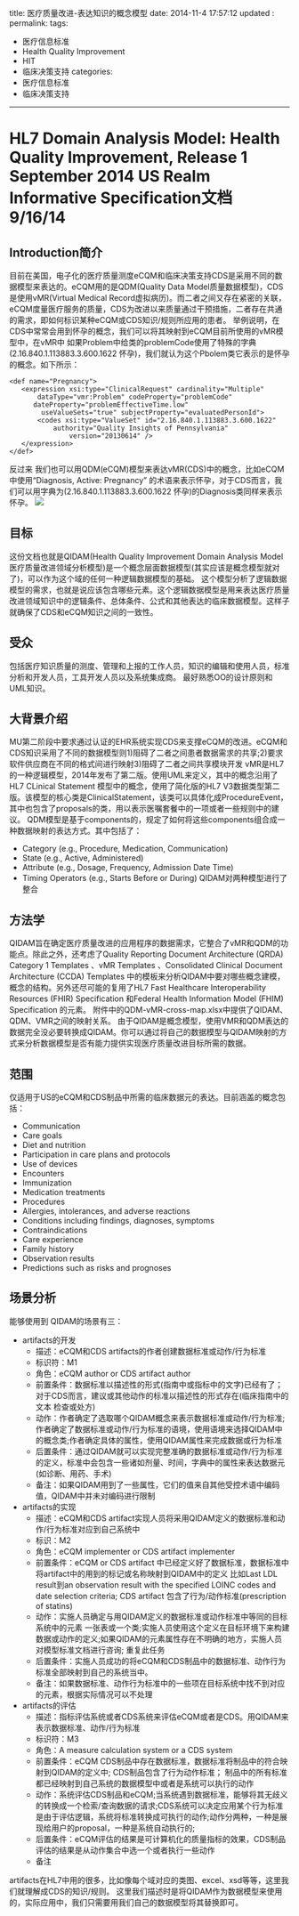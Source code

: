 title:  医疗质量改进-表达知识的概念模型
date:    2014-11-4 17:57:12
updated	:
permalink:
tags:
- 医疗信息标准
- Health Quality Improvement
- HIT
- 临床决策支持
categories:
- 医疗信息标准
- 临床决策支持

---
# HL7 Domain Analysis Model: Health Quality Improvement, Release 1 September 2014 US Realm Informative Specification文档        9/16/14

##  Introduction简介
目前在美国，电子化的医疗质量测度eCQM和临床决策支持CDS是采用不同的数据模型来表达的。eCQM用的是QDM(Quality Data Model质量数据模型)，CDS是使用vMR(Virtual Medical Record虚拟病历)。而二者之间又存在紧密的关联，eCQM度量医疗服务的质量，CDS为改进以来质量通过干预措施，二者存在共通的需求，即如何标识某种eCQM或CDS知识/规则所应用的患者。
举例说明，在CDS中常常会用到怀孕的概念，我们可以将其映射到eCQM目前所使用的vMR模型中，在vMR中 如果Problem中给类的problemCode使用了特殊的字典(2.16.840.1.113883.3.600.1622 怀孕)，我们就认为这个Pbolem类它表示的是怀孕的概念。如下所示：
```
<def name="Pregnancy">
   <expression xsi:type="ClinicalRequest" cardinality="Multiple"
       dataType="vmr:Problem" codeProperty="problemCode"  
      dateProperty="problemEffectiveTime.low"
        useValueSets="true" subjectProperty="evaluatedPersonId">
       <codes xsi:type="ValueSet" id="2.16.840.1.113883.3.600.1622"
           authority="Quality Insights of Pennsylvania"
               version="20130614" />
   </expression>
</def>
```
反过来 我们也可以用QDM(eCQM)模型来表达vMR(CDS)中的概念，比如eCQM中使用“Diagnosis, Active: Pregnancy” 的术语来表示怀孕，对于CDS而言，我们可以用字典为(2.16.840.1.113883.3.600.1622 怀孕)的Diagnosis类同样来表示怀孕。
![](qdm2vmr.jpg)

##  目标
这份文档也就是QIDAM(Health Quality Improvement Domain Analysis Model 医疗质量改进领域分析模型)是一个概念层面数据模型(其实应该是概念模型就对了)，可以作为这个域的任何一种逻辑数据模型的基础。
这个模型分析了逻辑数据模型的需求，也就是说应该包含哪些元素。这个逻辑数据模型是用来表达医疗质量改进领域知识中的逻辑条件、总体条件、公式和其他表达的临床数据模型。这样子就确保了CDS和eCQM知识之间的一致性。

## 受众
包括医疗知识质量的测度、管理和上报的工作人员，知识的编辑和使用人员，标准分析和开发人员，工具开发人员以及系统集成商。
最好熟悉OO的设计原则和UML知识。
## 大背景介绍
MU第二阶段中要求通过认证的EHR系统实现CDS来支撑eCQM的改进。eCQM和CDS知识采用了不同的数据模型则1)阻碍了二者之间患者数据需求的共享;2)要求软件供应商在不同的格式间进行映射3)阻碍了二者之间共享模块开发
vMR是HL7的一种逻辑模型，2014年发布了第二版。使用UML来定义，其中的概念沿用了HL7 CLinical Statement 模型中的概念，使用了简化版的HL7 V3数据类型第二版。该模型的核心类是ClinicalStatement，该类可以具体化成ProcedureEvent，其中也包含了proposals的类，用以表示医嘱套餐中的一项或者一些规则中的建议。
QDM模型是基于components的，规定了如何将这些components组合成一种数据映射的表达方式。其中包括了：
*  Category (e.g., Procedure, Medication, Communication)
*  State (e.g., Active, Administered)
*   Attribute (e.g., Dosage, Frequency, Admission Date Time)
*  Timing Operators (e.g., Starts Before or During)
QIDAM对两种模型进行了整合

## 方法学
QIDAM旨在确定医疗质量改进的应用程序的数据需求，它整合了vMR和QDM的功能点。除此之外，还考虑了Quality Reporting Document Architecture (QRDA) Category 1 Templates 、vMR Templates 、Consolidated Clinical Document Architecture (CCDA) Templates 中的模板来分析QIDAM中要对哪些概念建模，概念的结构。另外还尽可能的复用了HL7 Fast Healthcare Interoperability Resources (FHIR) Specification 和Federal Health Information Model (FHIM) Specification 的元素。
附件中的QDM-vMR-cross-map.xlsx中提供了QIDAM、QDM、VMR之间的映射关系。
由于QIDAM是概念模型，使用VMR和QDM表达的数据完全没必要转换成QIDAM。你可以通过将自己的数据模型与QIDAM映射的方式来分析数据模型是否有能力提供实现医疗质量改进目标所需的数据。

## 范围
仅适用于US的eCQM和CDS制品中所需的临床数据元的表达。目前涵盖的概念包括：
*   Communication
*   Care goals
*   Diet and nutrition
*   Participation in care plans and protocols
*   Use of devices
*   Encounters
*   Immunization
*   Medication treatments
*   Procedures
*   Allergies, intolerances, and adverse reactions
*   Conditions including findings, diagnoses, symptoms
*   Contraindications
*   Care experience
*   Family history
*   Observation results
*   Predictions such as risks and prognoses


## 场景分析
能够使用到  QIDAM的场景有三：
* artifacts的开发
   *  描述：eCQM和CDS artifacts的作者创建数据标准或动作/行为标准
   * 标识符：M1
   *  角色：eCQM author or CDS artifact author
   *  前置条件：数据标准以描述性的形式(指南中或指标中的文字)已经有了；对于CDS而言，建议或其他动作的标准以描述性的形式存在(临床指南中的文本 检查或处方)
   * 动作：作者确定了选取哪个QIDAM概念来表示数据标准或动作/行为标准;作者确定了数据标准或动作/行为标准的语境，使用语境来选择QIDAM中的概念类;作者确定具体的属性，使用QIDAM属性来完成数据或行为标准
   * 后置条件：通过QIDAM就可以实现完整准确的数据标准或动作/行为标准的定义，标准中会包含一些诸如剂量、时间，字典中的属性来表达数据元(如诊断、用药、手术)
   * 备注：如果QIDAM用到了一些属性，它们的值来自其他受控术语中编码值，QIDAM中并未对编码进行限制
* artifacts的实现
   * 描述：eCQM和CDS artifact实现人员将采用QIDAM定义的数据标准和动作/行为标准对应到自己系统中
   * 标识：M2
   *  角色：eCQM implementer or CDS artifact implementer
   * 前置条件：eCQM  or CDS artifact 中已经定义好了数据标准，数据标准中将artifact中的用到的标记或名称映射到QIDAM中的定义 比如Last LDL result到an observation result with the specified LOINC codes and date selection criteria;
    CDS artifact 包含了行为/动作标准(prescription of statins)
   * 动作：实施人员确定与用QIDAM定义的数据标准或动作标准中等同的目标系统中的元素 一张表或一个类;实施人员使用这个定义在目标环境下来构建数据或动作的定义;如果QIDAM的元素属性存在不明确的地方，实施人员对模型标准文档进行咨询; 重复此任务
   * 后置条件：实施人员成功的将eCQM和CDS制品中的数据标准、动作行为标准全部映射到自己的系统当中。
   *  备注：如果数据标准、动作行为标准中的一些项在目标系统中找不到对应的元素，根据实际情况可以不处理
* artifacts的评估
   *  描述：指标评估系统或者CDS系统来评估eCQM或者是CDS。用QIDAM来表示数据标准、动作/行为标准
   *  标识符：M3
   * 角色：A measure calculation system or a CDS system
   *  前置条件：eCQM CDS制品中存在数据标准，数据标准将制品中的符合映射到QIDAM的定义中;
   CDS制品包含了行为动作标准；
   制品中的所有标准都已经映射到自己系统的数据模型中或者是系统可以执行的动作
   * 动作：系统评估CDS制品和eCQM;当系统遇到数据标准，能够将其无歧义的转换成一个检索/查询数据的请求;CDS系统可以决定应用某个行为标准是由于评估逻辑，系统将标准转换成可执行的动作;动作分两种，一种是展现给用户的proposal，一种是系统自动执行的;
   *  后置条件：eCQM评估的结果是可计算机化的质量指标的效果，CDS制品评估的结果是从动作集合中选一个或者执行一些动作
   * 备注

artifacts在HL7中用的很多，比如像每个域对应的类图、excel、xsd等等，这里我们就理解成CDS的知识/规则。
这里我们描述时是将QIDAM作为数据模型来使用的，实际应用中，我们只需要用我们自己的数据模型将其替换即可。
